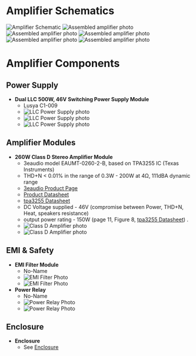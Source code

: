 # Amplifier Schematics

![Amplifier Schematic](../amplifier/amplifier_connection_schematics.png)
![Assembled amplifier photo](../amplifier/assembled_amplifier_top.jpg)
![Assembled amplifier photo](../amplifier/assembled_amplifier_front.jpg)
![Assembled amplifier photo](../amplifier/assembled_amplifier_left_front.jpg)
![Assembled amplifier photo](../amplifier/assembled_amplifier_top_back.jpg)
![Assembled amplifier photo](../amplifier/assembled_amplifier_back.jpg)

# Amplifier Components

## Power Supply
- **Dual LLC 500W, 46V Switching Power Supply Module**
  - Lusya C1-009
  - ![LLC Power Supply photo](../amplifier/power_supply_top.jpg)
  - ![LLC Power Supply photo](../amplifier/power_supply_left.jpg)
  - ![LLC Power Supply photo](../amplifier/power_supply_bottom.jpg)

## Amplifier Modules
- **260W Class D Stereo Amplifier Module**
  - 3eaudio model EAUMT-0260-2-B, based on TPA3255 IC (Texas Instruments)
  - THD+N < 0.01% in the range of 0.3W - 200W at 4Ω, 111dBA dynamic range
  - [3eaudio Product Page](https://www.3e-audio.com/amplifier-kits/tpa3255-2ch-260w/)
  - [Product Datasheet](../amplifier/DS_EAUMT-0260-2-A_Rev1.0.pdf)
  - [tpa3255 Datasheet](../amplifier/tpa3255B.pdf)
  - DC Voltage supplied - 46V (compromise between Power, THD+N, Heat, speakers resistance)
  - output power rating - 150W (page 11, Figure 8, [tpa3255 Datasheet](../amplifier/tpa3255B.pdf)) .
  - ![Class D Amplifier photo](../amplifier/amplifier_top.jpg)
  - ![Class D Amplifier photo](../amplifier/amplifier_bottom.jpg)

## EMI & Safety
- **EMI Filter Module**
  - No-Name
  - ![EMI Filter Photo](../amplifier/emi_filter_top.jpg)
  - ![EMI Filter Photo](../amplifier/emi_filter_bottom.jpg)
- **Power Relay**
  - No-Name
  - ![Power Relay Photo](../amplifier/power_relay_top.jpg)
  - ![Power Relay Photo](../amplifier/power_relay_bottom.jpg)

## Enclosure
- **Enclosure**
  - See [Enclosure](../enclosure/readme.md)


